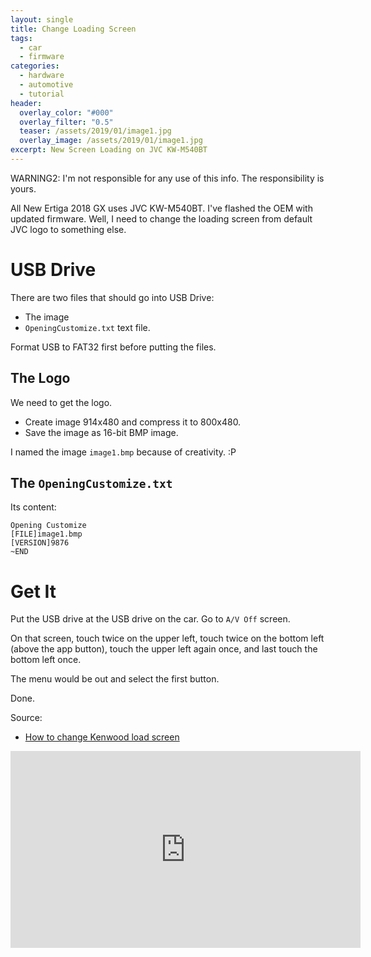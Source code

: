 ```yaml
---
layout: single
title: Change Loading Screen 
tags:
  - car
  - firmware
categories:
  - hardware
  - automotive
  - tutorial
header:
  overlay_color: "#000"
  overlay_filter: "0.5"
  teaser: /assets/2019/01/image1.jpg
  overlay_image: /assets/2019/01/image1.jpg
excerpt: New Screen Loading on JVC KW-M540BT
---
```

WARNING2: I'm not responsible for any use of this info. The responsibility is yours.

All New Ertiga 2018 GX uses JVC KW-M540BT. I've flashed the OEM with updated firmware. Well, I need to change the loading screen from default JVC logo to something else.


# USB Drive

There are two files that should go into USB Drive:

* The image
* `OpeningCustomize.txt` text file.

Format USB to FAT32 first before putting the files.

## The Logo

We need to get the logo.

* Create image 914x480 and compress it to 800x480.
* Save the image as 16-bit BMP image.

I named the image `image1.bmp` because of creativity. :P

## The  `OpeningCustomize.txt`

Its content:
```
Opening Customize
[FILE]image1.bmp
[VERSION]9876
~END
```

# Get It

Put the USB drive at the USB drive on the car. Go to `A/V Off` screen.

On that screen, touch twice on the upper left, touch twice on the bottom left (above the app button), touch the upper left again once, and last touch the bottom left once.

The menu would be out and select the first button.

Done.

Source:
* [How to change Kenwood load screen](https://carboncarsystems.com.au/how-to-change-jvc-kenwood-load-screen/)

<iframe width="560" height="315" src="https://www.youtube.com/embed/zzMevvZEKjs" frameborder="0" allow="accelerometer; autoplay; encrypted-media; gyroscope; picture-in-picture" allowfullscreen></iframe>

